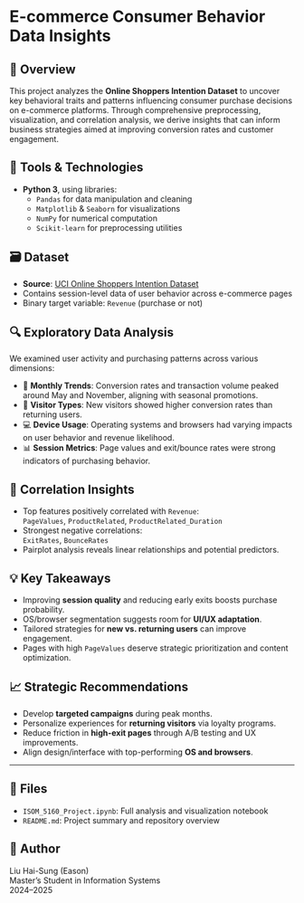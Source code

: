 # E-commerce Consumer Behavior Data Insights

## 📌 Overview
This project analyzes the **Online Shoppers Intention Dataset** to uncover key behavioral traits and patterns influencing consumer purchase decisions on e-commerce platforms. Through comprehensive preprocessing, visualization, and correlation analysis, we derive insights that can inform business strategies aimed at improving conversion rates and customer engagement.

## 🧰 Tools & Technologies
- **Python 3**, using libraries:
  - `Pandas` for data manipulation and cleaning
  - `Matplotlib` & `Seaborn` for visualizations
  - `NumPy` for numerical computation
  - `Scikit-learn` for preprocessing utilities

## 🗃 Dataset
- **Source**: [UCI Online Shoppers Intention Dataset](https://archive.ics.uci.edu/ml/datasets/Online+Shoppers+Purchasing+Intention+Dataset)
- Contains session-level data of user behavior across e-commerce pages
- Binary target variable: `Revenue` (purchase or not)

## 🔍 Exploratory Data Analysis
We examined user activity and purchasing patterns across various dimensions:
- 📅 **Monthly Trends**: Conversion rates and transaction volume peaked around May and November, aligning with seasonal promotions.
- 🔁 **Visitor Types**: New visitors showed higher conversion rates than returning users.
- 💻 **Device Usage**: Operating systems and browsers had varying impacts on user behavior and revenue likelihood.
- 📊 **Session Metrics**: Page values and exit/bounce rates were strong indicators of purchasing behavior.

## 🔗 Correlation Insights
- Top features positively correlated with `Revenue`:  
  `PageValues`, `ProductRelated`, `ProductRelated_Duration`
- Strongest negative correlations:  
  `ExitRates`, `BounceRates`
- Pairplot analysis reveals linear relationships and potential predictors.

## 💡 Key Takeaways
- Improving **session quality** and reducing early exits boosts purchase probability.
- OS/browser segmentation suggests room for **UI/UX adaptation**.
- Tailored strategies for **new vs. returning users** can improve engagement.
- Pages with high `PageValues` deserve strategic prioritization and content optimization.

## 📈 Strategic Recommendations
- Develop **targeted campaigns** during peak months.
- Personalize experiences for **returning visitors** via loyalty programs.
- Reduce friction in **high-exit pages** through A/B testing and UX improvements.
- Align design/interface with top-performing **OS and browsers**.

---

## 📁 Files
- `ISOM_5160_Project.ipynb`: Full analysis and visualization notebook
- `README.md`: Project summary and repository overview

## 👤 Author
Liu Hai-Sung (Eason)  
Master’s Student in Information Systems  
2024–2025
